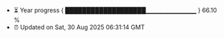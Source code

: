 - ⏳ Year progress { ███████████████████▁▁▁▁▁▁▁▁▁▁▁ } 66.10 %
- ⏰ Updated on Sat, 30 Aug 2025 06:31:14 GMT

